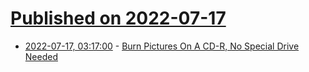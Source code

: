 # [Published on 2022-07-17](index.md)

* [2022-07-17, 03:17:00](https://soylentnews.org/article.pl?sid=22/07/16/0242226&from=rss) - [Burn Pictures On A CD-R, No Special Drive Needed](https://soylentnews.org/article.pl?sid=22/07/16/0242226&from=rss)
